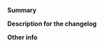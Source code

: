 **Summary**
<!--
What existing issue does the pull request solve?
Please provide enough information so that others can review your pull request
-->

**Description for the changelog**
<!--
A short (one line) summary that describes the changes in this pull request for inclusion in the change log
If this is a bug fix your description should include "fixes #xxxx",
or "closes #xxxx", where #xxxx is the issue number
-->

**Other info**
<!--
Thanks for submitting a pull request!
Please make sure you read our contributing guidelines;
https://github.com/OWASP/threat-dragon/blob/main/CONTRIBUTING.md
-->
